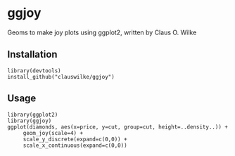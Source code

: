 # ggjoy
Geoms to make joy plots using ggplot2, written by Claus O. Wilke


## Installation

    library(devtools)
    install_github("clauswilke/ggjoy")

## Usage

    library(ggplot2)
    library(ggjoy)
    ggplot(diamonds, aes(x=price, y=cut, group=cut, height=..density..)) +
         geom_joy(scale=4) +
         scale_y_discrete(expand=c(0,0)) +
         scale_x_continuous(expand=c(0,0))
 
